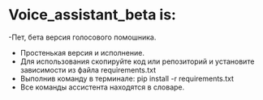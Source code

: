 # Voice_assistant_beta is:
-Пет, бета версия голосового помошника.
- Простенькая версия и исполнение.
- Для использования скопируйте код или репозиторий и установите зависимости из файла requirements.txt
- Выполнив команду в терминале: pip install -r requirements.txt
- Все команды ассистента находятся в словаре.
